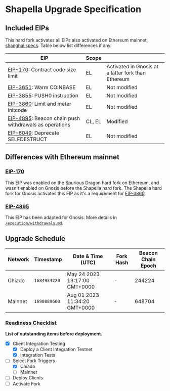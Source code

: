 # Shapella Upgrade Specification

## Included EIPs

This hard fork activates all EIPs also activated on Ethereum mainnet, [shanghai specs](https://github.com/ethereum/execution-specs/blob/master/network-upgrades/mainnet-upgrades/shanghai.md). 
Table below list differences if any.

| EIP | Scope |  |
| - | - | - |
| [EIP-170](https://eips.ethereum.org/EIPS/eip-170): Contract code size limit | EL | Activated in Gnosis at a latter fork than Ethereum
| [EIP-3651](https://eips.ethereum.org/EIPS/eip-3651): Warm COINBASE | EL | Not modified
| [EIP-3855](https://eips.ethereum.org/EIPS/eip-3855): PUSH0 instruction | EL | Not modified 
| [EIP-3860](https://eips.ethereum.org/EIPS/eip-3860): Limit and meter initcode | EL | Not modified
| [EIP-4895](https://eips.ethereum.org/EIPS/eip-4895): Beacon chain push withdrawals as operations | CL, EL | Modified
| [EIP-6049](https://eips.ethereum.org/EIPS/eip-6049): Deprecate SELFDESTRUCT | EL | Not modified 

## Differences with Ethereum mainnet

### [EIP-170](https://eips.ethereum.org/EIPS/eip-170)

This EIP was enabled on the Spurious Dragon hard fork on Ethereum, and wasn't enabled on Gnosis before the Shapella hard fork. The Shapella hard fork for Gnosis activates this EIP as it's a requirement for [EIP-3860](https://eips.ethereum.org/EIPS/eip-3860).

### [EIP-4895](https://eips.ethereum.org/EIPS/eip-4895)

This EIP has been adapted for Gnosis. More details in [`/execution/withdrawals.md`](../execution/withdrawals.md).

## Upgrade Schedule

| Network | Timestamp    | Date & Time (UTC)             | Fork Hash | Beacon Chain Epoch |
| ------- | ------------ | ----------------------------- | --------- | ------------------ |
| Chiado  | `1684934220` | May 24 2023 13:17:00 GMT+0000 | -         | 244224             |
| Mainnet | `1690889660` | Aug 01 2023 11:34:20 GMT+0000 | -         | 648704             |

### Readiness Checklist

**List of outstanding items before deployment.**

- [x] Client Integration Testing
  - [x] Deploy a Client Integration Testnet
  - [x] Integration Tests
- [ ] Select Fork Triggers
  - [x] Chiado
  - [ ] Mainnet
- [ ] Deploy Clients
- [ ] Activate Fork
